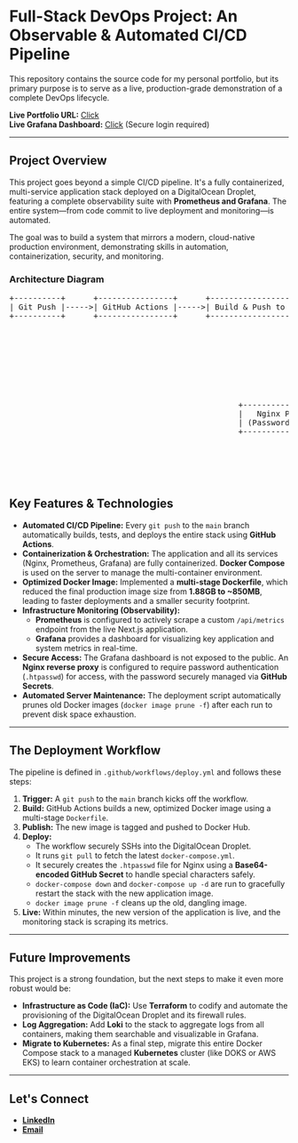 <!-- **Note:- Working on DataDog and Bugsnag integration. Will update the readme.md accordingly.**

This repository contains the source code for my personal portfolio website — but more importantly, it also serves as the **live application for my hands-on CI/CD automation project.**

### **Live Demo URL [here](https://portfolio-five-lemon-yoqaqn1pf0.vercel.app/)**

---

## The DevOps Project: Automated CI/CD Pipeline

This portfolio isn’t just a static site; it’s continuously deployed through a zero-touch CI/CD pipeline I designed and implemented using GitHub Actions, Docker, and a DigitalOcean Droplet.

Whenever I update the code and push changes, the pipeline automatically builds, ships, and deploys the latest version to production.

### The Pipeline Workflow

1.  **Code Commit :** Any `git push` to the `main` branch of this repository automatically triggers the entire pipeline.
2.  **Docker Build & Push :**
    * GitHub Actions builds a fresh Docker image using the repo’s `Dockerfile`.
    * The image is tagged and pushed to **Docker Hub.**
3.  **Docker Build & Push :**
    * Using `appleboy/ssh-action`, GitHub Actions securely connects to my DigitalOcean Droplet.
    * The old container is stopped and removed.
    * A new container is started from the freshly built image.
4. **Live Update :** Within ~2–3 minutes, the portfolio is updated on the production server without manual intervention.



---

## How to Run This Portfolio Locally

```bash
# 1. Clone the repository
git clone https://github.com/ShenLongVansh/portfolio
cd portfolio

# 2. Install dependencies
npm install

# 3. Run the development server
npm run dev
```

---

## Let's Connect

* **[LinkedIn](https://www.linkedin.com/in/vansh-sharma-4a6882245/)**
* **[Email](mailto:shenlong.codes@gmail.com)** -->

# Full-Stack DevOps Project: An Observable & Automated CI/CD Pipeline

This repository contains the source code for my personal portfolio, but its primary purpose is to serve as a live, production-grade demonstration of a complete DevOps lifecycle.

**Live Portfolio URL:** [Click](https://portfolio-five-lemon-yoqaqn1pf0.vercel.app/)  
**Live Grafana Dashboard:** [Click](https://portfolio-five-lemon-yoqaqn1pf0.vercel.app:3001) (Secure login required)

---

## Project Overview

This project goes beyond a simple CI/CD pipeline. It's a fully containerized, multi-service application stack deployed on a DigitalOcean Droplet, featuring a complete observability suite with **Prometheus and Grafana**. The entire system—from code commit to live deployment and monitoring—is automated.

The goal was to build a system that mirrors a modern, cloud-native production environment, demonstrating skills in automation, containerization, security, and monitoring.

### Architecture Diagram

<pre>
+----------+      +----------------+      +----------------------------+            +-----------------+
| Git Push |----->| GitHub Actions |----->| Build & Push to Docker Hub |   ----->   |  SSH to Droplet |
+----------+      +----------------+      +----------------------------+            +-----------------+
                                                                                           |
                                                                                           v
                                                                                 +--------------------+
                                                                                 | Docker Compose Up  |
                                                                                 +--------------------+
                                                                                           |
                                                             +-----------------------------+------------------------------+
                                                             |                             |                              |
                                                             v                             v                              v
                                                 +-----------------+               +----------------------+        +-------------+
                                                 |   Nginx Proxy   |   ------>     |      Grafana         |        | Next.js App |
                                                 | (Password Auth) |               |      (:3001)         |        |    (:80)    |
                                                 +-----------------+               +----------------------+        +-------------+
                                                                                           ^                              |
                                                                                           |                              v
                                                                                 +----------------------+         +----------------------+
                                                                                 | Collects Metrics From| ----->  |   Prometheus (:9090) |
                                                                                 +----------------------+         +----------------------+
</pre>

## Key Features & Technologies

- **Automated CI/CD Pipeline:** Every `git push` to the `main` branch automatically builds, tests, and deploys the entire stack using **GitHub Actions**.
- **Containerization & Orchestration:** The application and all its services (Nginx, Prometheus, Grafana) are fully containerized. **Docker Compose** is used on the server to manage the multi-container environment.
- **Optimized Docker Image:** Implemented a **multi-stage Dockerfile**, which reduced the final production image size from **1.88GB to ~850MB**, leading to faster deployments and a smaller security footprint.
- **Infrastructure Monitoring (Observability):**
  - **Prometheus** is configured to actively scrape a custom `/api/metrics` endpoint from the live Next.js application.
  - **Grafana** provides a dashboard for visualizing key application and system metrics in real-time.
- **Secure Access:** The Grafana dashboard is not exposed to the public. An **Nginx reverse proxy** is configured to require password authentication (`.htpasswd`) for access, with the password securely managed via **GitHub Secrets**.
- **Automated Server Maintenance:** The deployment script automatically prunes old Docker images (`docker image prune -f`) after each run to prevent disk space exhaustion.

---

## The Deployment Workflow

The pipeline is defined in `.github/workflows/deploy.yml` and follows these steps:

1.  **Trigger:** A `git push` to the `main` branch kicks off the workflow.
2.  **Build:** GitHub Actions builds a new, optimized Docker image using a multi-stage `Dockerfile`.
3.  **Publish:** The new image is tagged and pushed to Docker Hub.
4.  **Deploy:**
    - The workflow securely SSHs into the DigitalOcean Droplet.
    - It runs `git pull` to fetch the latest `docker-compose.yml`.
    - It securely creates the `.htpasswd` file for Nginx using a **Base64-encoded GitHub Secret** to handle special characters safely.
    - `docker-compose down` and `docker-compose up -d` are run to gracefully restart the stack with the new application image.
    - `docker image prune -f` cleans up the old, dangling image.
5.  **Live:** Within minutes, the new version of the application is live, and the monitoring stack is scraping its metrics.

---

## Future Improvements

This project is a strong foundation, but the next steps to make it even more robust would be:

- **Infrastructure as Code (IaC):** Use **Terraform** to codify and automate the provisioning of the DigitalOcean Droplet and its firewall rules.
- **Log Aggregation:** Add **Loki** to the stack to aggregate logs from all containers, making them searchable and visualizable in Grafana.
- **Migrate to Kubernetes:** As a final step, migrate this entire Docker Compose stack to a managed **Kubernetes** cluster (like DOKS or AWS EKS) to learn container orchestration at scale.

---
## Let's Connect

* **[LinkedIn](https://www.linkedin.com/in/vansh-sharma-4a6882245/)**
* **[Email](mailto:shenlong.codes@gmail.com)** 